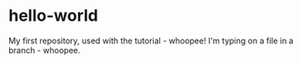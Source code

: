 # hello-world
My first repository, used with the tutorial - whoopee!
I'm typing on a file in a branch - whoopee.
